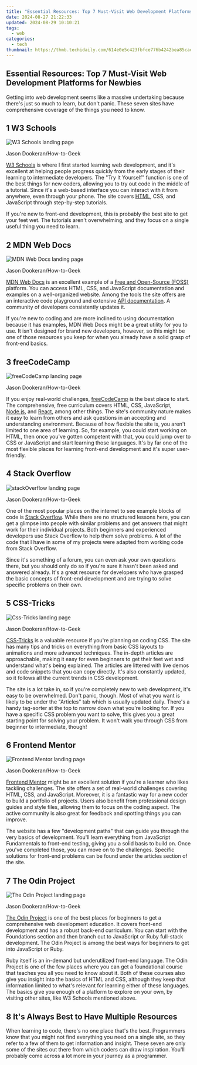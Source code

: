 ```yaml
---
title: "Essential Resources: Top 7 Must-Visit Web Development Platforms for Newbies"
date: 2024-08-27 21:22:33
updated: 2024-08-29 10:10:21
tags:
  - web
categories:
  - tech
thumbnail: https://thmb.techidaily.com/614e0e5c423fbfce776b4242bea85cadda084bd0ef851e6cf9024dcc8525ee26.jpg
---
```


## Essential Resources: Top 7 Must-Visit Web Development Platforms for Newbies

Getting into web development seems like a massive undertaking because there's just so much to learn, but don't panic. These seven sites have comprehensive coverage of the things you need to know.

## 1  W3 Schools 

![W3 Schools landing page](https://static1.howtogeekimages.com/wordpress/wp-content/uploads/2024/07/w3-schools.png) 

Jason Dookeran/How-to-Geek

[W3 Schools](https://www.w3schools.com/) is where I first started learning web development, and it's excellent at helping people progress quickly from the early stages of their learning to intermediate developers. The "Try It Yourself" function is one of the best things for new coders, allowing you to try out code in the middle of a tutorial. Since it's a web-based interface you can interact with it from anywhere, even through your phone. The site covers [HTML](https://review-topics.techidaily.com/possible-solutions-to-restore-deleted-call-logs-from-infinix-smart-7-hd-by-fonelab-android-recover-call-logs/), CSS, and JavaScript through step-by-step tutorials.

 If you're new to front-end development, this is probably the best site to get your feet wet. The tutorials aren't overwhelming, and they focus on a single useful thing you need to learn.

## 2  MDN Web Docs 

![MDN Web Docs landing page](https://static1.howtogeekimages.com/wordpress/wp-content/uploads/2024/07/mdn-web-docs.png) 

Jason Dookeran/How-to-Geek

[MDN Web Docs](https://developer.mozilla.org/en-US/) is an excellent example of a [Free and Open-Source (FOSS)](https://facebook-videos.techidaily.com/new-leveraging-social-media-power-optimal-use-of-hash-tags-on-fb/) platform. You can access HTML, CSS, and JavaScript documentation and examples on a well-organized website. Among the tools the site offers are an interactive code playground and extensive [API documentation](https://extra-resources.techidaily.com/2024-approved-best-unsung-free-speech-to-text-apps-for-your-mac/). A community of developers consistently updates it.

 If you're new to coding and are more inclined to using documentation because it has examples, MDN Web Docs might be a great utility for you to use. It isn't designed for brand new developers, however, so this might be one of those resources you keep for when you already have a solid grasp of front-end basics.

## 3  freeCodeCamp 

![freeCodeCamp landing page](https://static1.howtogeekimages.com/wordpress/wp-content/uploads/2024/07/freecodecamp.png) 

Jason Dookeran/How-to-Geek

 If you enjoy real-world challenges, [freeCodeCamp](https://www.freecodecamp.org/) is the best place to start. The comprehensive, free curriculum covers HTML, CSS, JavaScript, [Node.js](https://win-dash.techidaily.com/download-latest-sound-card-drivers-compatible-with-windows-os/), and [React](https://iphone-unlock.techidaily.com/in-2024-how-do-you-unlock-your-iphone-15-learn-all-4-methods-drfone-by-drfone-ios/), among other things. The site's community nature makes it easy to learn from others and ask questions in an accepting and understanding environment. Because of how flexible the site is, you aren't limited to one area of learning. So, for example, you could start working on HTML, then once you've gotten competent with that, you could jump over to CSS or JavaScript and start learning those languages. It's by far one of the most flexible places for learning front-end development and it's super user-friendly.

## 4  Stack Overflow 

![stackOverflow landing page](https://static1.howtogeekimages.com/wordpress/wp-content/uploads/2024/07/stackoverflow.png) 

Jason Dookeran/How-to-Geek

 One of the most popular places on the internet to see example blocks of code is [Stack Overflow](https://stackoverflow.com/). While there are no structured lessons here, you can get a glimpse into people with similar problems and get answers that might work for their individual projects. Both beginners and experienced developers use Stack Overflow to help them solve problems. A lot of the code that I have in some of my projects were adapted from working code from Stack Overflow.

 Since it's something of a forum, you can even ask your own questions there, but you should only do so if you're sure it hasn't been asked and answered already. It's a great resource for developers who have grasped the basic concepts of front-end development and are trying to solve specific problems on their own.

## 5  CSS-Tricks 

![Css-Tricks landing page](https://static1.howtogeekimages.com/wordpress/wp-content/uploads/2024/07/css-tricks.png) 

Jason Dookeran/How-to-Geek

[CSS-Tricks](https://css-tricks.com/) is a valuable resource if you're planning on coding CSS. The site has many tips and tricks on everything from basic CSS layouts to animations and more advanced techniques. The in-depth articles are approachable, making it easy for even beginners to get their feet wet and understand what's being explained. The articles are littered with live demos and code snippets that you can copy directly. It's also constantly updated, so it follows all the current trends in CSS development.

 The site is a lot take in, so if you're completely new to web development, it's easy to be overwhelmed. Don't panic, though. Most of what you want is likely to be under the "Articles" tab which is usually updated daily. There's a handy tag-sorter at the top to narrow down what you're looking for. If you have a specific CSS problem you want to solve, this gives you a great starting point for solving your problem. It won't walk you through CSS from beginner to intermediate, though!

## 6  Frontend Mentor 

![Frontend Mentor landing page](https://static1.howtogeekimages.com/wordpress/wp-content/uploads/2024/07/frontend-mentor.png) 

Jason Dookeran/How-to-Geek

[Frontend Mentor](https://www.frontendmentor.io/) might be an excellent solution if you're a learner who likes tackling challenges. The site offers a set of real-world challenges covering HTML, CSS, and JavaScript. Moreover, it is a fantastic way for a new coder to build a portfolio of projects. Users also benefit from professional design guides and style files, allowing them to focus on the coding aspect. The active community is also great for feedback and spotting things you can improve.

 The website has a few "development paths" that can guide you through the very basics of development. You'll learn everything from JavaScript Fundamentals to front-end testing, giving you a solid basis to build on. Once you've completed those, you can move on to the challenges. Specific solutions for front-end problems can be found under the articles section of the site.

## 7  The Odin Project 

![The Odin Project landing page](https://static1.howtogeekimages.com/wordpress/wp-content/uploads/2024/07/the-odin-project.png) 

Jason Dookeran/How-to-Geek

[The Odin Project](https://www.theodinproject.com/) is one of the best places for beginners to get a comprehensive web development education. It covers front-end development and has a robust back-end curriculum. You can start with the Foundations section and then branch out to JavaScript or Ruby full-stack development. The Odin Project is among the best ways for beginners to get into JavaScript or Ruby.

 Ruby itself is an in-demand but underutilized front-end language. The Odin Project is one of the few places where you can get a foundational course that teaches you all you need to know about it. Both of these courses also give you insight into the basics of HTML and CSS, although they keep that information limited to what's relevant for learning either of these languages. The basics give you enough of a platform to explore on your own, by visiting other sites, like W3 Schools mentioned above.

## 8  It's Always Best to Have Multiple Resources 

 When learning to code, there's no one place that's the best. Programmers know that you might not find everything you need on a single site, so they refer to a few of them to get information and insight. These seven are only some of the sites out there from which coders can draw inspiration. You'll probably come across a lot more in your journey as a programmer.

<ins class="adsbygoogle"
     style="display:block"
     data-ad-format="autorelaxed"
     data-ad-client="ca-pub-7571918770474297"
     data-ad-slot="1223367746"></ins>



<ins class="adsbygoogle"
     style="display:block"
     data-ad-client="ca-pub-7571918770474297"
     data-ad-slot="8358498916"
     data-ad-format="auto"
     data-full-width-responsive="true"></ins>
